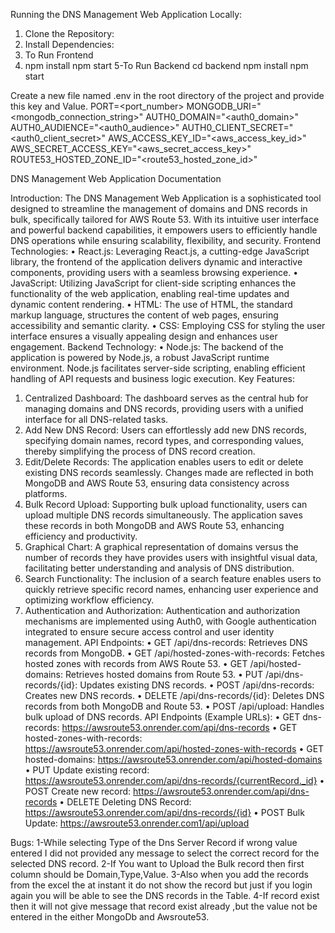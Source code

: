 Running the DNS Management Web Application Locally:
1. Clone the Repository:
2. Install Dependencies:
3. To Run Frontend
4.  npm install
    npm start
5-To Run Backend
   cd backend
   npm install
   npm start

Create a new file named .env in the root directory of the project and provide this key and Value.
PORT=<port_number>
MONGODB_URI="<mongodb_connection_string>"
AUTH0_DOMAIN="<auth0_domain>"
AUTH0_AUDIENCE="<auth0_audience>"
AUTH0_CLIENT_SECRET="<auth0_client_secret>"
AWS_ACCESS_KEY_ID="<aws_access_key_id>"
AWS_SECRET_ACCESS_KEY="<aws_secret_access_key>"
ROUTE53_HOSTED_ZONE_ID="<route53_hosted_zone_id>"

DNS Management Web Application Documentation

Introduction: The DNS Management Web Application is a sophisticated tool designed to streamline the management of domains and DNS records in bulk, specifically tailored for AWS Route 53. With its intuitive user interface and powerful backend capabilities, it empowers users to efficiently handle DNS operations while ensuring scalability, flexibility, and security.
Frontend Technologies:
•	React.js: Leveraging React.js, a cutting-edge JavaScript library, the frontend of the application delivers dynamic and interactive components, providing users with a seamless browsing experience.
•	JavaScript: Utilizing JavaScript for client-side scripting enhances the functionality of the web application, enabling real-time updates and dynamic content rendering.
•	HTML: The use of HTML, the standard markup language, structures the content of web pages, ensuring accessibility and semantic clarity.
•	CSS: Employing CSS for styling the user interface ensures a visually appealing design and enhances user engagement.
Backend Technology:
•	Node.js: The backend of the application is powered by Node.js, a robust JavaScript runtime environment. Node.js facilitates server-side scripting, enabling efficient handling of API requests and business logic execution.
Key Features:
1.	Centralized Dashboard: The dashboard serves as the central hub for managing domains and DNS records, providing users with a unified interface for all DNS-related tasks.
2.	Add New DNS Record: Users can effortlessly add new DNS records, specifying domain names, record types, and corresponding values, thereby simplifying the process of DNS record creation.
3.	Edit/Delete Records: The application enables users to edit or delete existing DNS records seamlessly. Changes made are reflected in both MongoDB and AWS Route 53, ensuring data consistency across platforms.
4.	Bulk Record Upload: Supporting bulk upload functionality, users can upload multiple DNS records simultaneously. The application saves these records in both MongoDB and AWS Route 53, enhancing efficiency and productivity.
5.	Graphical Chart: A graphical representation of domains versus the number of records they have provides users with insightful visual data, facilitating better understanding and analysis of DNS distribution.
6.	Search Functionality: The inclusion of a search feature enables users to quickly retrieve specific record names, enhancing user experience and optimizing workflow efficiency.
7.	Authentication and Authorization: Authentication and authorization mechanisms are implemented using Auth0, with Google authentication integrated to ensure secure access control and user identity management.
API Endpoints:
•	GET /api/dns-records: Retrieves DNS records from MongoDB.
•	GET /api/hosted-zones-with-records: Fetches hosted zones with records from AWS Route 53.
•	GET /api/hosted-domains: Retrieves hosted domains from Route 53.
•	PUT /api/dns-records/{id}: Updates existing DNS records.
•	POST /api/dns-records: Creates new DNS records.
•	DELETE /api/dns-records/{id}: Deletes DNS records from both MongoDB and Route 53.
•	POST /api/upload: Handles bulk upload of DNS records.
API Endpoints (Example URLs):
•	GET dns-records: https://awsroute53.onrender.com/api/dns-records
•	GET hosted-zones-with-records: https://awsroute53.onrender.com/api/hosted-zones-with-records
•	GET hosted-domains: https://awsroute53.onrender.com/api/hosted-domains
•	PUT Update existing record: https://awsroute53.onrender.com/api/dns-records/{currentRecord._id}
•	POST Create new record: https://awsroute53.onrender.com/api/dns-records
•	DELETE Deleting DNS Record: https://awsroute53.onrender.com/api/dns-records/{id}
•	POST Bulk Update: https://awsroute53.onrender.com1/api/upload

Bugs:
1-While selecting Type of the Dns Server Record if wrong value entered I did not provided  any message to select the correct record for the selected DNS record.
2-If You want to Upload the Bulk record then first column should be Domain,Type,Value.
3-Also when you add the records from the excel the at instant it do not show the record but just if you login again you will be able to see the DNS records in the Table.
4-If record exist then it will not give message that record exist already ,but the value not  be entered in the either MongoDb and Awsroute53.

